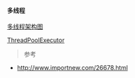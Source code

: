 #### 多线程  

[多线程架构图](ImageFiles/MT_001.png)  

[ThreadPoolExecutor](ThreadPoolExecutor/ThreadPoolExecutor.md)  



> 参考  
- http://www.importnew.com/26678.html
